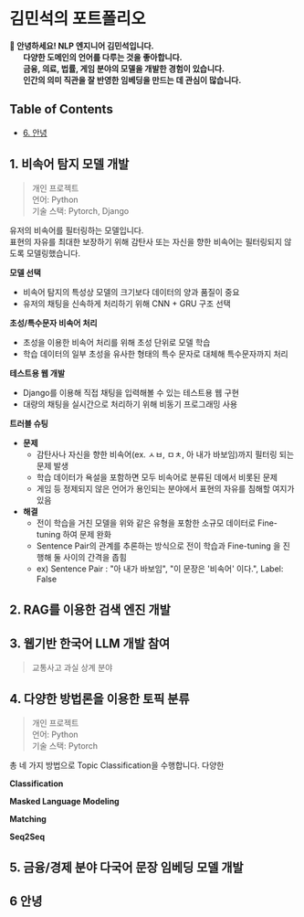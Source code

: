 # 김민석의 포트폴리오
       
__🍊 안녕하세요! NLP 엔지니어 김민석입니다.__             
&nbsp;&nbsp;&nbsp;&nbsp;&nbsp; __다양한 도메인의 언어를 다루는 것을 좋아합니다.__            
&nbsp;&nbsp;&nbsp;&nbsp;&nbsp; __금융, 의료, 법률, 게임 분야의 모델을 개발한 경험이 있습니다.__               
&nbsp;&nbsp;&nbsp;&nbsp;&nbsp; __인간의 의미 직관을 잘 반영한 임베딩을 만드는 데 관심이 많습니다.__

## Table of Contents
- [6. 안녕](#6-안녕)


## 1. 비속어 탐지 모델 개발
> 개인 프로젝트      
> 언어: Python         
> 기술 스택: Pytorch, Django         

유저의 비속어를 필터링하는 모델입니다.          
표현의 자유를 최대한 보장하기 위해 감탄사 또는 자신을 향한 비속어는 필터링되지 않도록 모델링했습니다.

__모델 선택__
- 비속어 탐지의 특성상 모델의 크기보다 데이터의 양과 품질이 중요  
- 유저의 채팅을 신속하게 처리하기 위해 CNN + GRU 구조 선택  

__초성/특수문자 비속어 처리__
- 초성을 이용한 비속어 처리를 위해 초성 단위로 모델 학습  
- 학습 데이터의 일부 초성을 유사한 형태의 특수 문자로 대체해 특수문자까지 처리

__테스트용 웹 개발__
- Django를 이용해 직접 채팅을 입력해볼 수 있는 테스트용 웹 구현
- 대량의 채팅을 실시간으로 처리하기 위해 비동기 프로그래밍 사용

__트러블 슈팅__
- __문제__
  - 감탄사나 자신을 향한 비속어(ex. ㅅㅂ, ㅁㅊ, 아 내가 바보임)까지 필터링 되는 문제 발생
  - 학습 데이터가 욕설을 포함하면 모두 비속어로 분류된 데에서 비롯된 문제
  - 게임 등 정제되지 않은 언어가 용인되는 분야에서 표현의 자유를 침해할 여지가 있음
- __해결__
  - 전이 학습을 거친 모델을 위와 같은 유형을 포함한 소규모 데이터로 Fine-tuning 하여 문제 완화
  - Sentence Pair의 관계를 추론하는 방식으로 전이 학습과 Fine-tuning 을 진행해 둘 사이의 간격을 좁힘
  - ex) Sentence Pair : "아 내가 바보임", "이 문장은 '비속어' 이다.", Label: False         

## 2. RAG를 이용한 검색 엔진 개발  


## 3. 웹기반 한국어 LLM 개발 참여
> 교통사고 과실 상계 분야            
>

## 4. 다양한 방법론을 이용한 토픽 분류 
> 개인 프로젝트            
> 언어: Python           
> 기술 스택: Pytorch          

총 네 가지 방법으로 Topic Classification을 수행합니다. 
다양한 

__Classification__

__Masked Language Modeling__

__Matching__

__Seq2Seq__


## 5. 금융/경제 분야 다국어 문장 임베딩 모델 개발

## 6 안녕

